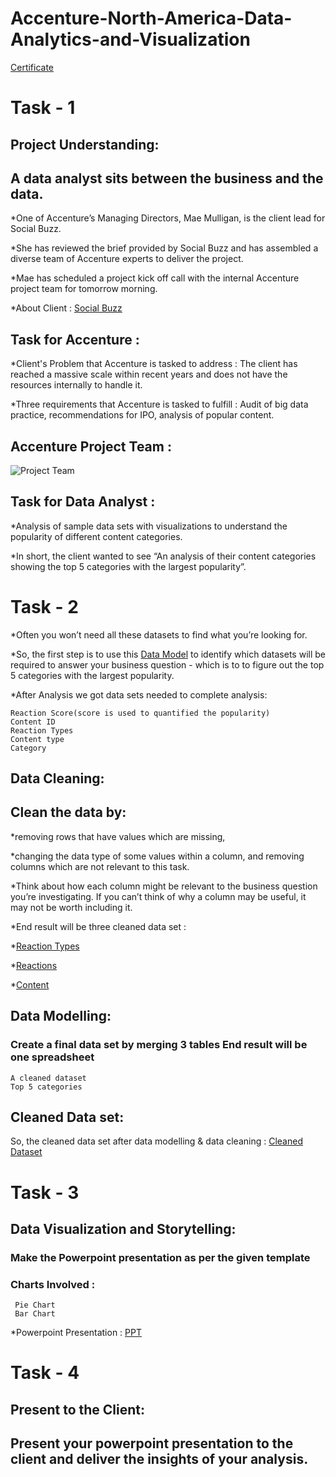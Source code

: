 # Accenture-North-America-Data-Analytics-and-Visualization
[Certificate](https://forage-uploads-prod.s3.amazonaws.com/completion-certificates/Accenture%20North%20America/hzmoNKtzvAzXsEqx8_Accenture%20North%20America_zpgwj5pZFJHf2LQLC_1716323567451_completion_certificate.pdf)

# Task - 1 
## Project Understanding: 
## A data analyst sits between the business and the data. 
*One of Accenture’s Managing Directors, Mae Mulligan, is the client lead for Social Buzz.

*She has reviewed the brief provided by Social Buzz and has assembled a diverse team of Accenture experts to deliver the project.

*Mae has scheduled a project kick off call with the internal Accenture project team for tomorrow morning.

*About Client : [Social Buzz](https://github.com/GantaSupriya/Accenture-North-America-Data-Analytics-and-Visualization/blob/d0823d843dda55135b4c1c30571fff2cf50adeee/Data_Analytics%20Client%20Brief.pdf)

## Task for Accenture :
*Client's Problem that Accenture is tasked to address : The client has reached a massive scale within recent years and does not have the resources internally to handle it.

*Three requirements that Accenture is tasked to fulfill : Audit of big data practice, recommendations for IPO, analysis of popular content.

## Accenture Project Team :

![Project Team](https://github.com/user-attachments/assets/b7492a36-3fb6-4d40-98f4-99add37c9ab0)


## Task for Data Analyst :
*Analysis of sample data sets with visualizations to understand the popularity of different content categories.

*In short, the client wanted to see “An analysis of their content categories showing the top 5 categories with the largest popularity”.

# Task - 2
*Often you won’t need all these datasets to find what you’re looking for.

*So, the first step is to use this [Data Model](https://github.com/GantaSupriya/Accenture-North-America-Data-Analytics-and-Visualization/blob/a553220362f4f00be893804cb873ca0c62859317/Data%20model.pdf)  to identify which datasets will be required to answer your business question - which is to to figure out the top 5 categories with the largest popularity.

*After Analysis we got data sets needed to complete analysis:

    Reaction Score(score is used to quantified the popularity)
    Content ID
    Reaction Types
    Content type
    Category
  
## Data Cleaning:

## Clean the data by:

*removing rows that have values which are missing,

*changing the data type of some values within a column, and removing columns which are not relevant to this task.

*Think about how each column might be relevant to the business question you’re investigating. If you can’t think of why a column may be useful, it may not be worth including it.

*End result will be three cleaned data set :

*[Reaction Types](https://github.com/GantaSupriya/Accenture-North-America-Data-Analytics-and-Visualization/blob/c096ba676dab27ced8996b5ce970062d849b4ad4/ReactionTypes%20.csv)

*[Reactions](https://github.com/GantaSupriya/Accenture-North-America-Data-Analytics-and-Visualization/blob/c096ba676dab27ced8996b5ce970062d849b4ad4/Reactions%20.csv)

*[Content](https://github.com/GantaSupriya/Accenture-North-America-Data-Analytics-and-Visualization/blob/c096ba676dab27ced8996b5ce970062d849b4ad4/Content%20.csv)

## Data Modelling:

### Create a final data set by merging 3 tables End result will be one spreadsheet

    A cleaned dataset
    Top 5 categories
## Cleaned Data set:

So, the cleaned data set after data modelling & data cleaning : [Cleaned Dataset]( https://github.com/GantaSupriya/Accenture-North-America-Data-Analytics-and-Visualization/blob/c096ba676dab27ced8996b5ce970062d849b4ad4/Cleaned%20Dataset%20(1).xlsx)

# Task - 3


## Data Visualization and Storytelling:

### Make the Powerpoint presentation as per the given template

  ### Charts Involved :

     Pie Chart
     Bar Chart
     
*Powerpoint Presentation : [PPT](https://github.com/GantaSupriya/Accenture-North-America-Data-Analytics-and-Visualization/blob/c096ba676dab27ced8996b5ce970062d849b4ad4/PowerPoint%20presentation%20.pptx)


# Task - 4
## Present to the Client:
## Present your powerpoint presentation to the client and deliver the insights of your analysis.
